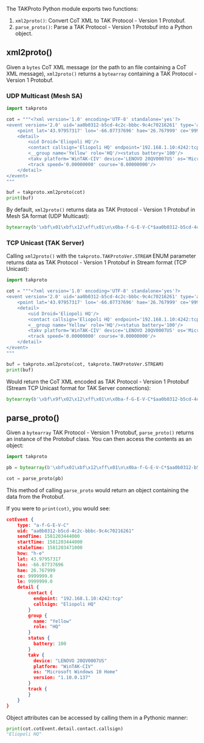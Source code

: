 
The TAKProto Python module exports two functions:

1. `xml2proto()`: Convert CoT XML to TAK Protocol - Version 1 Protobuf.
2. `parse_proto()`: Parse a TAK Protocol - Version 1 Protobuf into a Python object.


## xml2proto()

Given a `bytes` CoT XML message (or the path to an file containing a CoT XML message), `xml2proto()` returns a `bytearray` containing a TAK Protocol - Version 1 Protobuf.

### UDP Multicast (Mesh SA)

```py linenums="1" hl_lines="16" title="cot2mesh.py"
import takproto

cot = """<?xml version='1.0' encoding='UTF-8' standalone='yes'?>
<event version='2.0' uid='aa0b0312-b5cd-4c2c-bbbc-9c4c70216261' type='a-f-G-E-V-C' time='2020-02-08T18:10:44.000Z' start='2020-02-08T18:10:44.000Z' stale='2020-02-08T18:11:11.000Z' how='h-e'>
    <point lat='43.97957317' lon='-66.07737696' hae='26.767999' ce='9999999.0' le='9999999.0' />
    <detail>
        <uid Droid='Eliopoli HQ'/>
        <contact callsign='Eliopoli HQ' endpoint='192.168.1.10:4242:tcp'/>
        <__group name='Yellow' role='HQ'/><status battery='100'/>
        <takv platform='WinTAK-CIV' device='LENOVO 20QV0007US' os='Microsoft Windows 10 Home' version='1.10.0.137'/>
        <track speed='0.00000000' course='0.00000000'/>
    </detail>
</event>
"""

buf = takproto.xml2proto(cot)
print(buf)
```

By default, `xml2proto()` returns data as TAK Protocol - Version 1 Protobuf in Mesh SA format (UDP Multicast): 

```py
bytearray(b'\xbf\x01\xbf\x12\xff\x01\n\x0ba-f-G-E-V-C*$aa0b0312-b5cd-4c2c-bbbc-9c4c702162610\xa0\xa2\xc7\xb8\x82.8\xa0\xa2\xc7\xb8\x82.@\x98\xf5\xc8\xb8\x82.J\x03h-eQ3\x98T\xa7b\xfdE@Y}*~\xbe\xf3\x84P\xc0aW\\\x1c\x95\x9b\xc4:@i\x00\x00\x00\xe0\xcf\x12cAq\x00\x00\x00\xe0\xcf\x12cAz\x82\x01\x12$\n\x15192.168.1.10:4242:tcp\x12\x0bEliopoli HQ\x1a\x0c\n\x06Yellow\x12\x02HQ*\x02\x08d2F\n\x11LENOVO 20QV0007US\x12\nWinTAK-CIV\x1a\x19Microsoft Windows 10 Home"\n1.10.0.137:\x00')
```

### TCP Unicast (TAK Server)

Calling `xml2proto()` with the `takproto.TAKProtoVer.STREAM` ENUM parameter returns data as TAK Protocol - Version 1 Protobuf in Stream format (TCP Unicast):

```py linenums="1" hl_lines="16" title="cot2stream.py"
import takproto

cot = """<?xml version='1.0' encoding='UTF-8' standalone='yes'?>
<event version='2.0' uid='aa0b0312-b5cd-4c2c-bbbc-9c4c70216261' type='a-f-G-E-V-C' time='2020-02-08T18:10:44.000Z' start='2020-02-08T18:10:44.000Z' stale='2020-02-08T18:11:11.000Z' how='h-e'>
    <point lat='43.97957317' lon='-66.07737696' hae='26.767999' ce='9999999.0' le='9999999.0' />
    <detail>
        <uid Droid='Eliopoli HQ'/>
        <contact callsign='Eliopoli HQ' endpoint='192.168.1.10:4242:tcp'/>
        <__group name='Yellow' role='HQ'/><status battery='100'/>
        <takv platform='WinTAK-CIV' device='LENOVO 20QV0007US' os='Microsoft Windows 10 Home' version='1.10.0.137'/>
        <track speed='0.00000000' course='0.00000000'/>
    </detail>
</event>
"""

buf = takproto.xml2proto(cot, takproto.TAKProtoVer.STREAM)
print(buf)
```

Would return the CoT XML encoded as TAK Protocol - Version 1 Protobuf (Stream TCP Unicast format for TAK Server connections):

```py
bytearray(b'\xbf\x9f\x02\x12\xff\x01\n\x0ba-f-G-E-V-C*$aa0b0312-b5cd-4c2c-bbbc-9c4c702162610\xa0\xa2\xc7\xb8\x82.8\xa0\xa2\xc7\xb8\x82.@\x98\xf5\xc8\xb8\x82.J\x03h-eQ3\x98T\xa7b\xfdE@Y}*~\xbe\xf3\x84P\xc0aW\\\x1c\x95\x9b\xc4:@i\x00\x00\x00\xe0\xcf\x12cAq\x00\x00\x00\xe0\xcf\x12cAz\x82\x01\x12$\n\x15192.168.1.10:4242:tcp\x12\x0bEliopoli HQ\x1a\x0c\n\x06Yellow\x12\x02HQ*\x02\x08d2F\n\x11LENOVO 20QV0007US\x12\nWinTAK-CIV\x1a\x19Microsoft Windows 10 Home"\n1.10.0.137:\x00')
```

## parse_proto()

Given a `bytearray` TAK Protocol - Version 1 Protobuf, `parse_proto()` returns an instance of the Protobuf class. You can then access the contents as an object:

```py linenums="1" hl_lines="5" title="decode_tak.py"
import takproto

pb = bytearray(b'\xbf\x01\xbf\x12\xff\x01\n\x0ba-f-G-E-V-C*$aa0b0312-b5cd-4c2c-bbbc-9c4c702162610\xa0\xa2\xc7\xb8\x82.8\xa0\xa2\xc7\xb8\x82.@\x98\xf5\xc8\xb8\x82.J\x03h-eQ3\x98T\xa7b\xfdE@Y}*~\xbe\xf3\x84P\xc0aW\\\x1c\x95\x9b\xc4:@i\x00\x00\x00\xe0\xcf\x12cAq\x00\x00\x00\xe0\xcf\x12cAz\x82\x01\x12$\n\x15192.168.1.10:4242:tcp\x12\x0bEliopoli HQ\x1a\x0c\n\x06Yellow\x12\x02HQ*\x02\x08d2F\n\x11LENOVO 20QV0007US\x12\nWinTAK-CIV\x1a\x19Microsoft Windows 10 Home"\n1.10.0.137:\x00')

cot = parse_proto(pb)
```

This method of calling `parse_proto` would return an object containing the data from the Protobuf. 

If you were to `print(cot)`, you would see:

```json linenums="1"
cotEvent {
    type: "a-f-G-E-V-C"
    uid: "aa0b0312-b5cd-4c2c-bbbc-9c4c70216261"
    sendTime: 1581203444000
    startTime: 1581203444000
    staleTime: 1581203471000
    how: "h-e"
    lat: 43.97957317
    lon: -66.07737696
    hae: 26.767999
    ce: 9999999.0
    le: 9999999.0
    detail {
        contact {
          endpoint: "192.168.1.10:4242:tcp"
          callsign: "Eliopoli HQ"
        }
        group {
          name: "Yellow"
          role: "HQ"
        }
        status {
          battery: 100
        }
        takv {
          device: "LENOVO 20QV0007US"
          platform: "WinTAK-CIV"
          os: "Microsoft Windows 10 Home"
          version: "1.10.0.137"
        }
        track {
        }
    }
}
```

Object attributes can be accessed by calling them in a Pythonic manner:

```py
print(cot.cotEvent.detail.contact.callsign)
"Eliopoli HQ"
```